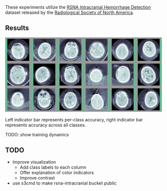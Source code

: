 These experiments utilize the [RSNA Intracranial Hemorrhage Detection](https://www.kaggle.com/c/rsna-intracranial-hemorrhage-detection) dataset released by the [Radiological Society of North America](https://www.rsna.org/).

## Results
![](images/img.png)

Left indicator bar represents per-class accuracy, right indicator bar represents accuracy across all classes.

TODO: show training dynamics

## TODO
- Improve visualization
  - Add class labels to each column
  - Offer explanation of color indicators
  - Improve contrast
- use s3cmd to make rsna-intracranial bucket public
